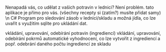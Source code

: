 Nenapadá vás, co udělat z vašich potravin v lednici? Není problém. tato aplikace je přímo pro vás. (všechny recepty si (zatím?) musíte přidat samy) \n
C# Program pro sledování zásob v lednici/skladu a možná jídla, co lze uvařit s využitím sqlite pro ukládání dat.

vkládání, upravování, odebírání potravin (ingrediencí)
vkládání, upravování, odebírání pokrmů 
automatické vyhodnocení, co lze vytvořit z ingrediencí a popř. odebrání daného počtu ingrediencí ze skladu

